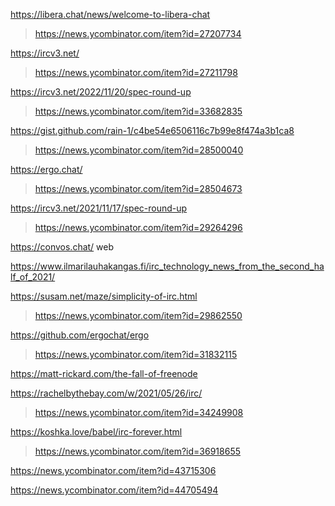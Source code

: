 https://libera.chat/news/welcome-to-libera-chat
> https://news.ycombinator.com/item?id=27207734

https://ircv3.net/
> https://news.ycombinator.com/item?id=27211798

https://ircv3.net/2022/11/20/spec-round-up
> https://news.ycombinator.com/item?id=33682835

https://gist.github.com/rain-1/c4be54e6506116c7b99e8f474a3b1ca8
> https://news.ycombinator.com/item?id=28500040

https://ergo.chat/
> https://news.ycombinator.com/item?id=28504673

https://ircv3.net/2021/11/17/spec-round-up
> https://news.ycombinator.com/item?id=29264296

https://convos.chat/ web

https://www.ilmarilauhakangas.fi/irc_technology_news_from_the_second_half_of_2021/

https://susam.net/maze/simplicity-of-irc.html
> https://news.ycombinator.com/item?id=29862550

https://github.com/ergochat/ergo
> https://news.ycombinator.com/item?id=31832115

https://matt-rickard.com/the-fall-of-freenode

https://rachelbythebay.com/w/2021/05/26/irc/
> https://news.ycombinator.com/item?id=34249908

https://koshka.love/babel/irc-forever.html
> https://news.ycombinator.com/item?id=36918655

https://news.ycombinator.com/item?id=43715306

https://news.ycombinator.com/item?id=44705494


